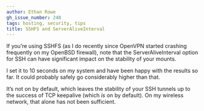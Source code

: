 ```yaml
---
author: Ethan Rowe
gh_issue_number: 248
tags: hosting, security, tips
title: SSHFS and ServerAliveInterval
---
```




If you’re using SSHFS (as I do recently since OpenVPN started crashing frequently on my OpenBSD firewall), note that the ServerAliveInterval option for SSH can have significant impact on the stability of your mounts.

I set it to 10 seconds on my system and have been happy with the results so far. It could probably safely go considerably higher than that.

It’s not on by default, which leaves the stability of your SSH tunnels up to the success of TCP keepalive (which *is* on by default). On my wireless network, that alone has not been sufficient.


